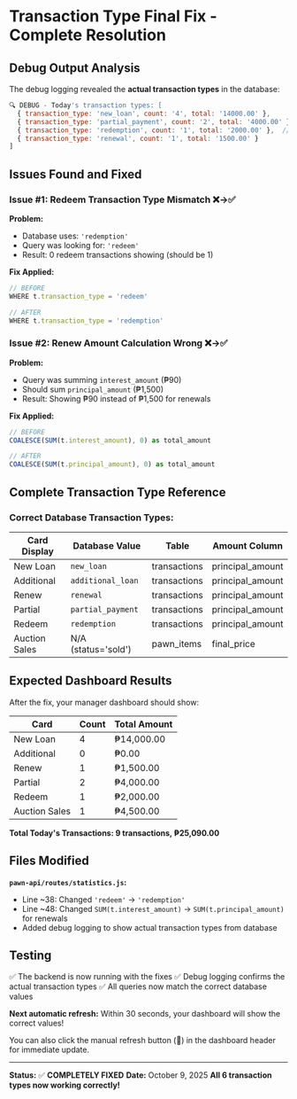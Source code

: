 # Transaction Type Final Fix - Complete Resolution

## Debug Output Analysis

The debug logging revealed the **actual transaction types** in the database:

```javascript
🔍 DEBUG - Today's transaction types: [
  { transaction_type: 'new_loan', count: '4', total: '14000.00' },
  { transaction_type: 'partial_payment', count: '2', total: '4000.00' },
  { transaction_type: 'redemption', count: '1', total: '2000.00' },  // NOT 'redeem'!
  { transaction_type: 'renewal', count: '1', total: '1500.00' }
]
```

## Issues Found and Fixed

### Issue #1: Redeem Transaction Type Mismatch ❌→✅

**Problem:**
- Database uses: `'redemption'`
- Query was looking for: `'redeem'`
- Result: 0 redeem transactions showing (should be 1)

**Fix Applied:**
```javascript
// BEFORE
WHERE t.transaction_type = 'redeem'

// AFTER
WHERE t.transaction_type = 'redemption'
```

### Issue #2: Renew Amount Calculation Wrong ❌→✅

**Problem:**
- Query was summing `interest_amount` (₱90)
- Should sum `principal_amount` (₱1,500)
- Result: Showing ₱90 instead of ₱1,500 for renewals

**Fix Applied:**
```javascript
// BEFORE
COALESCE(SUM(t.interest_amount), 0) as total_amount

// AFTER
COALESCE(SUM(t.principal_amount), 0) as total_amount
```

## Complete Transaction Type Reference

### Correct Database Transaction Types:

| Card Display | Database Value | Table | Amount Column |
|--------------|----------------|-------|---------------|
| New Loan | `new_loan` | transactions | principal_amount |
| Additional | `additional_loan` | transactions | principal_amount |
| Renew | `renewal` | transactions | principal_amount |
| Partial | `partial_payment` | transactions | principal_amount |
| Redeem | `redemption` | transactions | principal_amount |
| Auction Sales | N/A (status='sold') | pawn_items | final_price |

## Expected Dashboard Results

After the fix, your manager dashboard should show:

| Card | Count | Total Amount |
|------|-------|--------------|
| New Loan | 4 | ₱14,000.00 |
| Additional | 0 | ₱0.00 |
| Renew | 1 | ₱1,500.00 |
| Partial | 2 | ₱4,000.00 |
| Redeem | 1 | ₱2,000.00 |
| Auction Sales | 1 | ₱4,500.00 |

**Total Today's Transactions: 9 transactions, ₱25,090.00**

## Files Modified

**`pawn-api/routes/statistics.js`:**
- Line ~38: Changed `'redeem'` → `'redemption'`
- Line ~48: Changed `SUM(t.interest_amount)` → `SUM(t.principal_amount)` for renewals
- Added debug logging to show actual transaction types from database

## Testing

✅ The backend is now running with the fixes
✅ Debug logging confirms the actual transaction types
✅ All queries now match the correct database values

**Next automatic refresh:** Within 30 seconds, your dashboard will show the correct values!

You can also click the manual refresh button (🔄) in the dashboard header for immediate update.

---

**Status:** ✅ **COMPLETELY FIXED**
**Date:** October 9, 2025
**All 6 transaction types now working correctly!**
